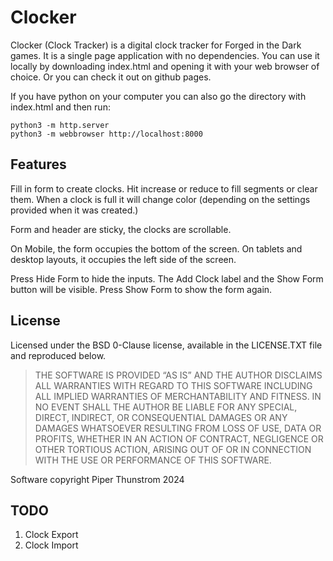 # Clocker

Clocker (Clock Tracker) is a digital clock tracker for Forged in the Dark games.
It is a single page application with no dependencies.
You can use it locally by downloading index.html and opening it with your web browser of choice.
Or you can check it out on github pages.

If you have python on your computer you can also go the directory with index.html and then run:

    python3 -m http.server
    python3 -m webbrowser http://localhost:8000

## Features

Fill in form to create clocks.
Hit increase or reduce to fill segments or clear them.
When a clock is full it will change color (depending on the settings provided when it was created.)

Form and header are sticky, the clocks are scrollable.

On Mobile, the form occupies the bottom of the screen.
On tablets and desktop layouts, it occupies the left side of the screen.

Press Hide Form to hide the inputs.
The Add Clock label and the Show Form button will be visible.
Press Show Form to show the form again.

## License

Licensed under the BSD 0-Clause license, available in the LICENSE.TXT file and reproduced below.

> THE SOFTWARE IS PROVIDED “AS IS” AND THE AUTHOR DISCLAIMS ALL
WARRANTIES WITH REGARD TO THIS SOFTWARE INCLUDING ALL IMPLIED WARRANTIES
OF MERCHANTABILITY AND FITNESS. IN NO EVENT SHALL THE AUTHOR BE LIABLE
FOR ANY SPECIAL, DIRECT, INDIRECT, OR CONSEQUENTIAL DAMAGES OR ANY
DAMAGES WHATSOEVER RESULTING FROM LOSS OF USE, DATA OR PROFITS, WHETHER IN
AN ACTION OF CONTRACT, NEGLIGENCE OR OTHER TORTIOUS ACTION, ARISING OUT
OF OR IN CONNECTION WITH THE USE OR PERFORMANCE OF THIS SOFTWARE.

Software copyright Piper Thunstrom 2024

## TODO

1. Clock Export
2. Clock Import